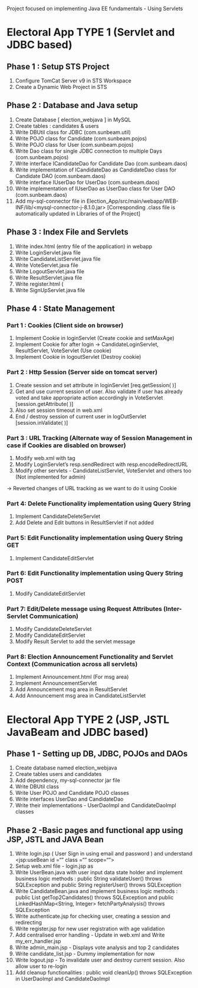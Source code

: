 Project focused on implementing Java EE fundamentals - Using Servlets

# Electoral App TYPE 1 (Servlet and JDBC based)

## Phase 1 : Setup STS Project

1. Configure TomCat Server v9 in STS Workspace
2. Create a Dynamic Web Project in STS 

## Phase 2 : Database and Java setup

1. Create Database [ election_webjava ] in MySQL
2. Create tables : candidates & users
3. Write DBUtil class for JDBC (com.sunbeam.util)
4. Write POJO class for Candidate (com.sunbeam.pojos)
5. Write POJO class for User (com.sunbeam.pojos)
6. Write Dao class for single JDBC connection to multiple Days (com.sunbeam.pojos)
7. Write interface ICandidateDao for Candidate Dao (com.sunbeam.daos)
8. Write implementation of ICandidateDao as CandidateDao class for Candidate DAO (com.sunbeam.daos)
9. Write interface IUserDao for UserDao (com.sunbeam.daos)
10. Write implementation of IUserDao as UserDao class for User DAO (com.sunbeam.daos)
11. Add my-sql-connector file in Election_App/src/main/webapp/WEB-INF/lib/<mysql-connector-j-8.1.0.jar> [Corresponding .class file is automatically updated in Libraries of of the Project]

## Phase 3 : Index File and Servlets

1. Write index.html (entry file of the application) in webapp
2. Write LoginServlet.java file
3. Write CandidateListServlet.java file
4. Write VoteServlet.java file
5. Write LogoutServlet.java file
6. Write ResultServlet.java file
7. Write register.html (
8. Write SignUpServlet.java file 

## Phase 4 : State Management 

### Part 1 : Cookies (Client side on browser)
1. Implement Cookie in loginServlet (Create cookie and setMaxAge) 
2. Implement Cookie for after login -> CandidateLoginServlet, ResultServlet, VoteServlet (Use cookie)
3. Implement Cookie in logoutServlet (Destroy cookie)

### Part 2 : Http Session (Server side on tomcat server)
1. Create session and set attribute in loginServlet [req.getSession( )]
2. Get and use current session of user. Also validate if user has already voted and take appropriate action accordingly in VoteServlet [session.getAttribute( )]
3. Also set session timeout in web.xml
4. End / destroy session of current user in logOutServlet [session.inValidate( )]

### Part 3 : URL Tracking (Alternate way of Session Management in case if Cookies are disabled on browser)
1. Modify web.xml with tag <tracking-mode>
2. Modify LoginServlet’s resp.sendRedirect with resp.encodeRedirectURL
3. Modify other servlets - CandidateListServlet, VoteServlet and others too (Not implemented for admin)

-> Reverted changes of URL tracking as we want to do it using Cookie

### Part 4: Delete Functionality implementation using Query String       
1. Implement CandidateDeleteServlet
2. Add Delete and Edit buttons in ResultServlet if not added

### Part 5: Edit Functionality implementation using Query String GET   
1. Implement CandidateEditServlet

### Part 6: Edit Functionality implementation using Query String POST    
1. Modify CandidateEditServlet

### Part 7: Edit/Delete message using Request Attributes (Inter-Servlet Communication)
1. Modify CandidateDeleteServlet
2. Modify CandidateEditServlet
3. Modify Result Servlet to add the servlet message

### Part 8:  Election Announcement Functionality and Servlet Context (Communication across all servlets)
1. Implement Announcement.html (For msg area) 
2. Implement AnnouncementServlet
3. Add Announcement msg area in ResultServlet
4. Add Announcement msg area in CandidateListServlet

# Electoral App TYPE 2 (JSP, JSTL JavaBeam and JDBC based)

## Phase 1 - Setting up  DB, JDBC, POJOs and DAOs
1. Create database named election_webjava
2. Create tables users and candidates
3. Add dependency, my-sql-connector jar file 
4. Write DBUtil class 
5. Write User POJO and Candidate POJO classes
6. Write interfaces UserDao and CandidateDao
7. Write their implementations - UserDaoImpl and CandidateDaoImpl classes

## Phase 2 -Basic pages and functional app using JSP, JSTL and JAVA Bean  

1. Write login.jsp ( User Sign in using email and password ) and understand <jsp:useBean id =“” class =“” scope=“”>
2. Setup web.xml file - login.jsp as <welcome-file>
3. Write UserBean.java with user input data state holder and implement business logic methods : public String validateUser() throws SQLException and public String registerUser() throws SQLException
4. Write CandidateBean.java and implement business logic methods : public List<Candidate> getTop2Candidates() throws SQLException and public LinkedHashMap<String, Integer> fetchPartyAnalysis() throws SQLException 
5. Write authenticate.jsp for checking user, creating a session and redirecting  
6. Write register.jsp for new user registration with age validation
7. Add centralised error handling - Update in web.xml and Write my_err_handler.jsp
8. Write admin_main.jsp - Displays vote analysis and top 2 candidates
9. Write candidate_list.jsp - Dummy implementation for now
10. Write logout.jsp - To invalidate user and destroy current session. Also allow user to re-login
11. Add cleanup functionalities : public void cleanUp() throws SQLException in UserDaoImpl and CandidateDaoImpl 

